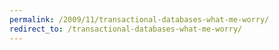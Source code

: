 ```yaml
---
permalink: /2009/11/transactional-databases-what-me-worry/
redirect_to: /transactional-databases-what-me-worry/
---
```

